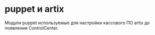 # puppet и artix
Модули puppet используемые для настройки кассового ПО artix до появления ControlCenter.
